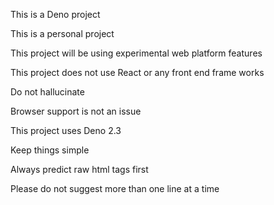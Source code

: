 This is a Deno project

This is a personal project

This project will be using experimental web platform features

This project does not use React or any front end frame works

Do not hallucinate

Browser support is not an issue

This project uses Deno 2.3

Keep things simple

Always predict raw html tags first

Please do not suggest more than one line at a time

